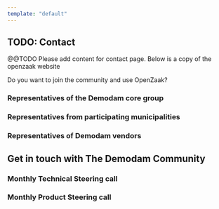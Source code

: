 ```yaml
---
template: "default"
---
```


## TODO: Contact

@@TODO Please add content for contact page. Below is a copy of the openzaak website

Do you want to join the community and use OpenZaak?

### Representatives of the Demodam core group



### Representatives from participating municipalities


### Representatives of Demodam vendors


## Get in touch with The Demodam Community


### Monthly Technical Steering call



### Monthly Product Steering call
